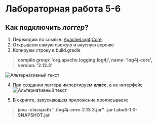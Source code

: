 # Лабораторная работа 5-6

## Как подключить ***логгер***?
1.  Переходим по ссылке: [ApacheLog4jCore](https://mvnrepository.com/artifact/org.apache.logging.log4j/log4j-core). 
2.  Открываем самую свежую и вкусную версию
3.  Копируем строку в build.gradle 

>   **compile group: 'org.apache.logging.log4j', name: 'log4j-core', version: '2.13.3'**

![Альтернативный текст](https://sun1-22.userapi.com/dHxyPVdfE6LgYb-K1JY-woJ61Uw7HIjd7t025A/OasIetjGZRA.jpg "ну ЧТО ПОЛУНОЧНИКИ")

4.  При создании логгера импортируем **класс**, а не интерфейс
![Альтернативный текст](https://sun1-19.userapi.com/oCmL8xOYNNw_yDpP076AFAzYOzHsViyDUYcCgQ/kYzApTIPzB8.jpg "ПО КОФЕЙКУ И ТУЦ ТУЦ ПО КЛАВЕ")

5.  В скрипте, запускающем приложение прописываем:
>   **java -classpath "./log4j-core-2.13.3.jar" -jar Laba5-1.0-SNAPSHOT.jar**
